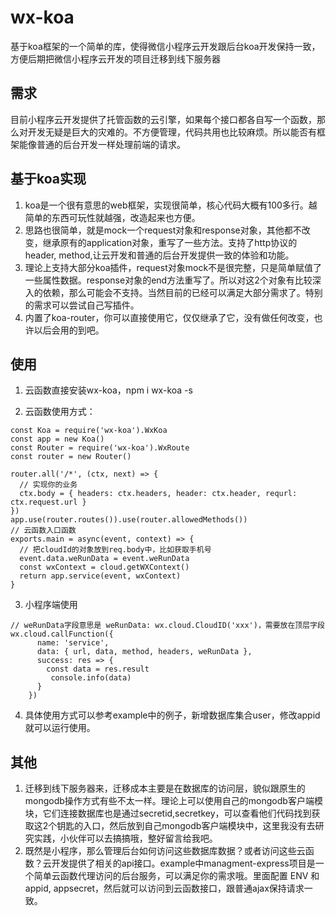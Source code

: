 # wx-koa
基于koa框架的一个简单的库，使得微信小程序云开发跟后台koa开发保持一致，方便后期把微信小程序云开发的项目迁移到线下服务器

## 需求
目前小程序云开发提供了托管函数的云引擎，如果每个接口都各自写一个函数，那么对开发无疑是巨大的灾难的。不方便管理，代码共用也比较麻烦。所以能否有框架能像普通的后台开发一样处理前端的请求。

## 基于koa实现
1. koa是一个很有意思的web框架，实现很简单，核心代码大概有100多行。越简单的东西可玩性就越强，改造起来也方便。
2. 思路也很简单，就是mock一个request对象和response对象，其他都不改变，继承原有的application对象，重写了一些方法。支持了http协议的header, method,让云开发和普通的后台开发提供一致的体验和功能。
3. 理论上支持大部分koa插件，request对象mock不是很完整，只是简单赋值了一些属性数据。response对象的end方法重写了。所以对这2个对象有比较深入的依赖，那么可能会不支持。当然目前的已经可以满足大部分需求了。特别的需求可以尝试自己写插件。
4. 内置了koa-router，你可以直接使用它，仅仅继承了它，没有做任何改变，也许以后会用的到吧。

## 使用
1. 云函数直接安装wx-koa，npm i wx-koa -s

2. 云函数使用方式：
```
const Koa = require('wx-koa').WxKoa
const app = new Koa()
const Router = require('wx-koa').WxRoute
const router = new Router()

router.all('/*', (ctx, next) => {
  // 实现你的业务
  ctx.body = { headers: ctx.headers, header: ctx.header, requrl: ctx.request.url }
})
app.use(router.routes()).use(router.allowedMethods())
// 云函数入口函数
exports.main = async(event, context) => {
  // 把cloudId的对象放到req.body中，比如获取手机号
  event.data.weRunData = event.weRunData
  const wxContext = cloud.getWXContext()
  return app.service(event, wxContext)
}
```
3. 小程序端使用
```
// weRunData字段意思是 weRunData: wx.cloud.CloudID('xxx')，需要放在顶层字段
wx.cloud.callFunction({
      name: 'service',
      data: { url, data, method, headers, weRunData },
      success: res => {
        const data = res.result
         console.info(data)
      }
    })

```
4. 具体使用方式可以参考example中的例子，新增数据库集合user，修改appid就可以运行使用。

## 其他
1. 迁移到线下服务器来，迁移成本主要是在数据库的访问层，貌似跟原生的mongodb操作方式有些不太一样。理论上可以使用自己的mongodb客户端模块，它们连接数据库也是通过secretid,secretkey，可以查看他们代码找到获取这2个钥匙的入口，然后放到自己mongodb客户端模块中，这里我没有去研究实践，小伙伴可以去搞搞哦，整好留言给我吧。
2. 既然是小程序，那么管理后台如何访问这些数据库数据？或者访问这些云函数？云开发提供了相关的api接口。example中managment-express项目是一个简单云函数代理访问的后台服务，可以满足你的需求哦。里面配置 ENV 和appid, appsecret，然后就可以访问到云函数接口，跟普通ajax保持请求一致。


